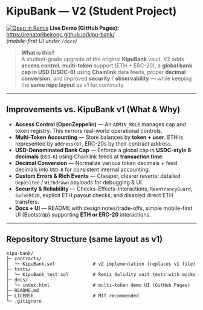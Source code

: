 # KipuBank — V2 (Student Project)

[![Open in Remix](https://img.shields.io/badge/Open%20in-Remix-2E9AFE?logo=ethereum&logoColor=white)](https://remix.ethereum.org/#github=renatoribeiroqc/kipu-bank)
**Live Demo (GitHub Pages):** https://renatoribeiroqc.github.io/kipu-bank/  
*(mobile-first UI under `/docs`)*
  
> **What is this?**  
> A student-grade upgrade of the original **KipuBank** vault. V2 adds **access control**, **multi-token** support (ETH + ERC-20), a **global bank cap in USD (USDC-6)** using **Chainlink** data feeds, proper **decimal conversion**, and improved **security** / **observability** — while keeping the **same repo layout** as v1 for continuity.

---

## Improvements vs. KipuBank v1 (What & Why)

- **Access Control (OpenZeppelin)** — An `ADMIN_ROLE` manages cap and token registry. This mirrors real-world operational controls.
- **Multi-Token Accounting** — Store balances by **token + user**. ETH is represented by `address(0)`, ERC-20s by their contract address.
- **USD-Denominated Bank Cap** — Enforce a global cap in **USDC-style 6 decimals** (`USD-6`) using Chainlink feeds at **transaction time**.
- **Decimal Conversion** — Normalize various token decimals + feed decimals into `USD-6` for consistent internal accounting.
- **Custom Errors & Rich Events** — Cheaper, clearer reverts; detailed `Deposited` / `Withdrawn` payloads for debugging & UI.
- **Security & Reliability** — Checks-Effects-Interactions, `ReentrancyGuard`, `SafeERC20`, explicit ETH payout checks, and disabled direct ETH transfers.
- **Docs + UI** — README with design notes/trade-offs, simple mobile-first UI (Bootstrap) supporting **ETH or ERC-20** interactions.

---

## Repository Structure (same layout as v1)

```text
kipu-bank/
├─ contracts/
│  └─ KipuBank.sol              # v2 implementation (replaces v1 file)
├─ tests/
│  └─ KipuBank_test.sol         # Remix Solidity unit tests with mocks
├─ docs/
│  └─ index.html                # multi-token demo UI (GitHub Pages)
├─ README.md
├─ LICENSE                      # MIT recommended
└─ .gitignore
```